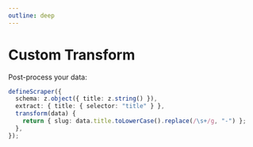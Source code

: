 ```yaml
---
outline: deep
---
```


# Custom Transform

Post-process your data:

```ts
defineScraper({
  schema: z.object({ title: z.string() }),
  extract: { title: { selector: "title" } },
  transform(data) {
    return { slug: data.title.toLowerCase().replace(/\s+/g, "-") };
  },
});
```
